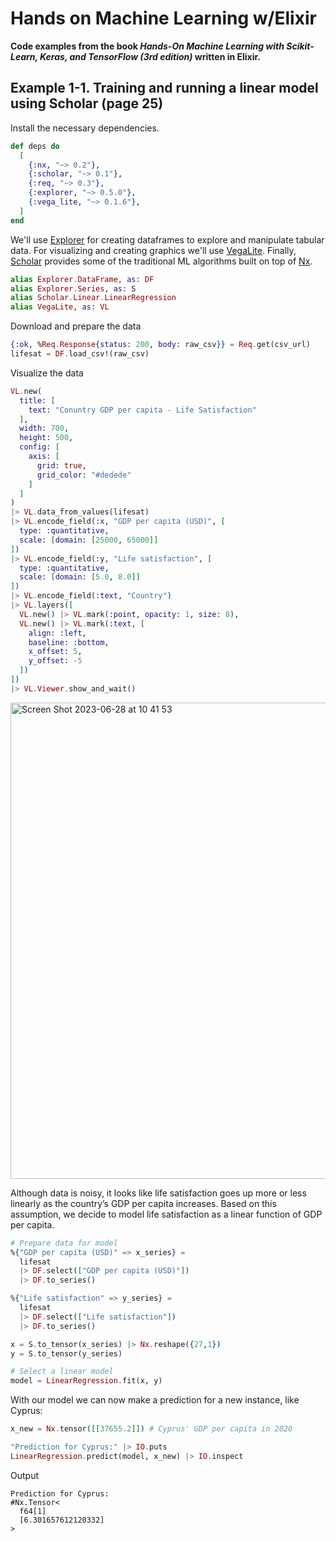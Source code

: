 # Hands on Machine Learning w/Elixir

**Code examples from the book _Hands-On Machine Learning with Scikit-Learn, Keras, and TensorFlow (3rd edition)_ written in Elixir.**

## Example 1-1. Training and running a linear model using Scholar (page 25)

Install the necessary dependencies.
```elixir
def deps do
  [
    {:nx, "~> 0.2"},
    {:scholar, "~> 0.1"},
    {:req, "~> 0.3"},
    {:explorer, "~> 0.5.0"},
    {:vega_lite, "~> 0.1.6"},
  ]
end
```
We'll use [Explorer](https://hexdocs.pm/explorer/Explorer.html) for creating dataframes to explore and manipulate tabular data. For visualizing and creating graphics we'll use [VegaLite](https://hexdocs.pm/vega_lite/VegaLite.html). Finally, [Scholar](https://hexdocs.pm/scholar/Scholar.html) provides some of the traditional ML algorithms built on top of [Nx](https://hexdocs.pm/nx/Nx.html).
```elixir
alias Explorer.DataFrame, as: DF
alias Explorer.Series, as: S
alias Scholar.Linear.LinearRegression
alias VegaLite, as: VL
```
Download and prepare the data
```elixir
{:ok, %Req.Response{status: 200, body: raw_csv}} = Req.get(csv_url)
lifesat = DF.load_csv!(raw_csv)
```
Visualize the data
```elixir
VL.new(
  title: [
    text: "Conuntry GDP per capita - Life Satisfaction"
  ],
  width: 700,
  height: 500,
  config: [
    axis: [
      grid: true,
      grid_color: "#dedede"
    ]
  ]
)
|> VL.data_from_values(lifesat)
|> VL.encode_field(:x, "GDP per capita (USD)", [
  type: :quantitative,
  scale: [domain: [25000, 65000]]
])
|> VL.encode_field(:y, "Life satisfaction", [
  type: :quantitative,
  scale: [domain: [5.0, 8.0]]
])
|> VL.encode_field(:text, "Country")
|> VL.layers([
  VL.new() |> VL.mark(:point, opacity: 1, size: 8),
  VL.new() |> VL.mark(:text, [
    align: :left,
    baseline: :bottom,
    x_offset: 5,
    y_offset: -5
  ])
])
|> VL.Viewer.show_and_wait()
```
<img width="762" alt="Screen Shot 2023-06-28 at 10 41 53" src="https://github.com/santiago-imelio/hands-on-ml-elixir/assets/82551777/82a925ea-602f-49d8-bcee-3f511693f650">

Although data is noisy, it looks like life satisfaction goes up more or less linearly as the country’s GDP per capita increases. Based on this assumption, we decide to model life satisfaction as a linear function of GDP per capita.

```elixir
# Prepare data for model
%{"GDP per capita (USD)" => x_series} =
  lifesat
  |> DF.select(["GDP per capita (USD)"])
  |> DF.to_series()

%{"Life satisfaction" => y_series} =
  lifesat
  |> DF.select(["Life satisfaction"])
  |> DF.to_series()

x = S.to_tensor(x_series) |> Nx.reshape({27,1})
y = S.to_tensor(y_series)

# Select a linear model
model = LinearRegression.fit(x, y)
```

With our model we can now make a prediction for a new instance, like Cyprus:
```elixir
x_new = Nx.tensor([[37655.2]]) # Cyprus' GDP per capita in 2020

"Prediction for Cyprus:" |> IO.puts
LinearRegression.predict(model, x_new) |> IO.inspect
```
Output
```
Prediction for Cyprus:
#Nx.Tensor<
  f64[1]
  [6.301657612120332]
>
```
